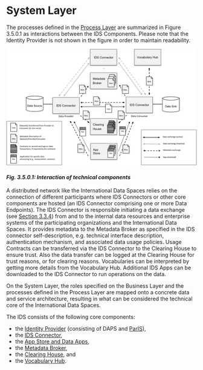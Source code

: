 # System Layer

The processes defined in the [Process Layer](../3_3_Process_Layer) are summarized in Figure 3.5.0.1 as interactions between the IDS Components. Please note that the Identity Provider is not shown in the figure in order to maintain readability.

![Interaction of technical components](./media/3.5.0.1_interaction_between_technical_components.png)
#### _Fig. 3.5.0.1: Interaction of technical components_

A distributed network like the International Data Spaces relies on the connection of different participants where IDS Connectors or other core components are hosted (an IDS Connector comprising one or more Data Endpoints). The IDS Connector is responsible initiating a data exchange (see [Section 3.3.4](../../3_3_Process_Layer/3_3_4_Exchanging_Data.md)) from and to the internal data resources and enterprise systems of the participating organizations and the International Data Spaces. It provides metadata to the Metadata Broker as specified in the IDS connector self-description, e.g. technical interface description, authentication mechanism, and associated data usage policies. Usage Contracts can be transferred via the IDS Connector to the Clearing House to ensure trust. Also the data transfer can be logged at the Clearing House for trust reasons, or for clearing reasons. Vocabularies can be interpreted by getting more details from the Vocabulary Hub. Additional IDS Apps can be downloaded to the IDS Connector to run operations on the data.

On the System Layer, the roles specified on the Business Layer and the processes defined in the Process Layer are mapped onto a concrete data and service architecture, resulting in what can be considered the technical core of the International Data Spaces.

The IDS consists of the following core components:
- the [Identity Provider](./3_5_1_Identity_Provider.md) (consisting of DAPS and [ParIS](3_5_1_2_ParIS.md)),
- the [IDS Connector](./3_5_2_Connector.md),
- the [App Store and Data Apps](./3_5_3_App_Store_and_Data_Apps.md),
- the [Metadata Broker](./3_5_4_Metadata_Broker.md),
- the [Clearing House](./3_5_5_Clearing_House.md), and
- the [Vocabulary Hub](./3_5_6_Vocabulary_Hub.md).